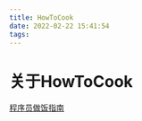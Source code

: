 ```yaml
---
title: HowToCook
date: 2022-02-22 15:41:54
tags:
---
```


# 关于HowToCook

[程序员做饭指南](https://github.com/Anduin2017/HowToCook)
